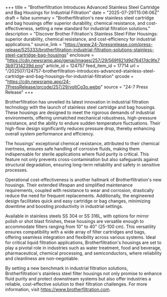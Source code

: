 +++
title = "Brotherfiltration Introduces Advanced Stainless Steel Cartridge and Bag Housings for Industrial Filtration"
date = "2025-07-29T15:06:06Z"
draft = false
summary = "Brotherfiltration's new stainless steel cartridge and bag housings offer superior durability, chemical resistance, and cost-effectiveness, setting a new standard for industrial filtration solutions."
description = "Discover Brother Filtration's Stainless Steel Filter Housings: superior durability, chemical resistance, and cost-efficiency for industrial applications."
source_link = "https://www.24-7pressrelease.com/press-release/525333/brotherfiltration-industrial-filtration-solutions-stainless-steel-cartridge-bag-housings"
enclosure = "https://cdn.newsramp.app/genai/images/257/29/569f821d9d76417dc9fe73b97314239d.png"
article_id = 124757
feed_item_id = 17714
url = "/202507/124757-brotherfiltration-introduces-advanced-stainless-steel-cartridge-and-bag-housings-for-industrial-filtration"
qrcode = "https://cdn.newsramp.app/24-7PressRelease/qrcode/257/29/voltCg3o.webp"
source = "24-7 Press Release"
+++

<p>Brotherfiltration has unveiled its latest innovation in industrial filtration technology with the launch of stainless steel cartridge and bag housings. These housings are designed to meet the rigorous demands of industrial environments, offering unmatched mechanical robustness, high-pressure resistance, and the ability to endure sudden temperature fluctuations. Their high-flow design significantly reduces pressure drop, thereby enhancing overall system performance and efficiency.</p><p>The housings' exceptional chemical resistance, attributed to their chemical inertness, ensures safe handling of corrosive fluids, making them indispensable for sterile applications where fluid purity is critical. This feature not only prevents cross-contamination but also safeguards against structural degradation, ensuring long-term reliability and safety in sensitive processes.</p><p>Operational cost-effectiveness is another hallmark of Brotherfiltration's new housings. Their extended lifespan and simplified maintenance requirements, coupled with resistance to wear and corrosion, drastically reduce the need for frequent replacements. Additionally, the engineered design facilitates quick and easy cartridge or bag changes, minimizing downtime and boosting productivity in industrial settings.</p><p>Available in stainless steels SS 304 or SS 316L, with options for mirror polish or shot blast finishes, these housings are versatile enough to accommodate filters ranging from 10" to 40" (25-100 cm). This versatility ensures compatibility with a wide array of filter cartridges and bags, offering seamless integration and flexibility across various systems. Ideal for critical liquid filtration applications, Brotherfiltration's housings are set to play a pivotal role in industries such as water treatment, food and beverage, pharmaceutical, chemical processing, and semiconductors, where reliability and cleanliness are non-negotiable.</p><p>By setting a new benchmark in industrial filtration solutions, Brotherfiltration's stainless steel filter housings not only promise to enhance fluid purity and protect downstream systems but also offer industries a reliable, cost-effective solution to their filtration challenges. For more information, visit <a href="https://www.brotherfiltration.com" rel="nofollow" target="_blank">https://www.brotherfiltration.com</a>.</p>